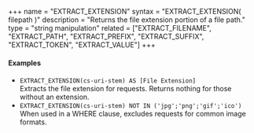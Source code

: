 +++
name = "EXTRACT_EXTENSION"
syntax = "EXTRACT_EXTENSION( filepath <STRING> )"
description = "Returns the file extension portion of a file path."
type = "string manipulation"
related = ["EXTRACT_FILENAME", "EXTRACT_PATH", "EXTRACT_PREFIX", "EXTRACT_SUFFIX", "EXTRACT_TOKEN", "EXTRACT_VALUE"]
+++

#### Examples
- `EXTRACT_EXTENSION(cs-uri-stem) AS [File Extension]`  
  Extracts the file extension for requests. Returns nothing for those without an extension.
- `EXTRACT_EXTENSION(cs-uri-stem) NOT IN ('jpg';'png';'gif';'ico')`  
  When used in a WHERE clause, excludes requests for common image formats.
